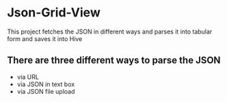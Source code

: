 # Json-Grid-View

This project fetches the JSON in different ways and parses it into tabular form and saves it into Hive

## There are three different ways to parse the JSON
- via URL
- via JSON in text box
- via JSON file upload
